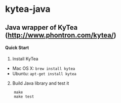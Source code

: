 # kytea-java
## Java wrapper of KyTea (http://www.phontron.com/kytea/)

#### Quick Start
1. Install KyTea
  - Mac OS X: `brew install kytea`
  - Ubuntu: `apt-get install kytea`

2. Build Java library and test it
```
    make
    make test
```
